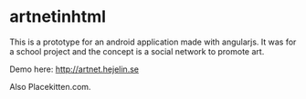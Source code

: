 artnetinhtml
============

This is a prototype for an android application made with angularjs. It was for a school project and the concept is a social network to promote art.

Demo here: http://artnet.hejelin.se

Also Placekitten.com.
